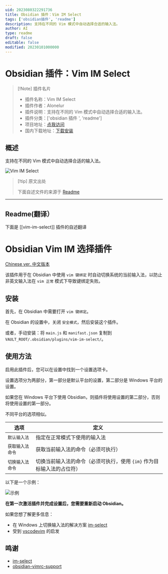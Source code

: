 ```yaml
---
uid: 2023080322291736
title: Obsidian 插件：Vim IM Select
tags: ['obsidian插件', 'readme']
description: 支持在不同的 Vim 模式中自动选择合适的输入法。
author: AI
type: readme
draft: false
editable: false
modified: 20230101000000
---
```


# Obsidian 插件：Vim IM Select

> [!Note] 插件名片
> - 插件名称：Vim IM Select
> - 插件作者：Alonelur
> - 插件说明：支持在不同的 Vim 模式中自动选择合适的输入法。
> - 插件分类：['obsidian 插件 ', 'readme']
> - 项目地址：[点我访问](https://github.com/ALONELUR/vim-im-select-obsidian)
> - 国内下载地址：[下载安装](https://pkmer.cn/products/plugin/pluginMarket/?vim-im-select)

## 概述

支持在不同的 Vim 模式中自动选择合适的输入法。

![Vim IM Select](https://cdn.pkmer.cn/covers/vim-im-select.png!pkmer)

> [!tip] 原文出处
>
>下面自述文件的来源于 [Readme](https://ghproxy.net/https://raw.githubusercontent.com/ALONELUR/vim-im-select-obsidian/master/README.md)
>

---

## Readme(翻译）

下面是 [[vim-im-select]] 插件的自述翻译

# Obsidian Vim IM 选择插件

[Chinese ver. 中文版本](./README_zh.md)

该插件用于在 Obsidian 中使用 `vim 键绑定` 时自动切换系统的当前输入法，以防止非英文输入法在 `vim 正常` 模式下导致键绑定失败。

## 安装

首先，在 Obsidian 中需要打开 `vim 键绑定`。

在 Obsidian 的设置中，关闭 `安全模式`，然后安装这个插件。

或者，手动安装：将 `main.js` 和 `manifast.json` 复制到 `VAULT_ROOT/.obsidian/plugins/vim-im-select/`。

## 使用方法

启用此插件后，您可以在设置中找到一个设置选项卡。

设置选项分为两部分，第一部分是默认平台的设置，第二部分是 Windows 平台的设置。

如果您在 Windows 平台下使用 Obsidian，则插件将使用设置的第二部分，否则将使用设置的第一部分。

不同平台的选项相似。

| 选项                | 定义                                                                                                         |
| ------------------- | ------------------------------------------------------------------------------------------------------------ |
| `默认输入法`        | 指定在正常模式下使用的输入法                                                                                   |
| `获取输入法命令`    | 获取当前输入法的命令（必须可执行）                                                                             |
| `切换输入法命令`    | 切换当前输入法的命令（必须可执行，使用 `{im}` 作为目标输入法的占位符）                                           |

以下是一个示例：

![示例](./example.png)

**在第一次激活插件并完成设置后，您需要重新启动 Obsidian。**

如果您想了解更多信息：

- 在 Windows 上切换输入法的解决方案 [im-select](https://github.com/daipeihust/im-select)
- 受到 [vscodevim](https://github.com/VSCodeVim/Vim#input-method) 的启发

## 鸣谢

- [im-select](https://github.com/daipeihust/im-select)
- [obsidian-vimrc-support](https://github.com/esm7/obsidian-vimrc-support)



